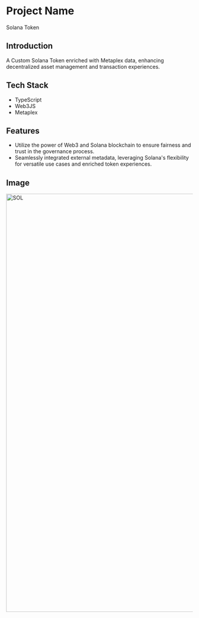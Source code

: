 # Project Name
Solana Token


## Introduction
A Custom Solana Token enriched with Metaplex data, enhancing decentralized asset management and transaction experiences.
 

## Tech Stack
- TypeScript
- Web3JS
- Metaplex


## Features
- Utilize the power of Web3 and Solana blockchain to ensure fairness and trust in the governance process.
- Seamlessly integrated external metadata, leveraging Solana's flexibility for versatile use cases and enriched token experiences.


## Image
<img width="1127" alt="SOL" src="https://github.com/vagxrth/solana-token/assets/83217083/2ea58bde-1db0-44ac-b2eb-b0ea204c07f1">
